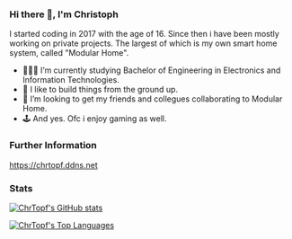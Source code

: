 ### Hi there 👋, I'm Christoph

I started coding in 2017 with the age of 16. Since then i have been mostly working on private projects. The largest of which is my own smart home system, called "Modular Home".

- 👨🏻‍🎓 I’m currently studying Bachelor of Engineering in Electronics and Information Technologies.
- 🧰 I like to build things from the ground up.
- 👯 I’m looking to get my friends and collegues collaborating to Modular Home.
- 🕹️ And yes. Ofc i enjoy gaming as well.

### Further Information

https://chrtopf.ddns.net

### Stats

<a href="http://www.github.com/ChrTopf"><img src="https://github-readme-stats.vercel.app/api?username=ChrTopf&show_icons=true&hide=stars,contribs&count_private=true&title_color=ff5429&text_color=ffffff&icon_color=ff5429&bg_color=1c1917&hide_border=true&show_icons=true" alt="ChrTopf's GitHub stats" /></a>

<a href="https://github.com/ChrTopf" align="left"><img src="https://github-readme-stats.vercel.app/api/top-langs/?username=ChrTopf&langs_count=10&title_color=ff5429&text_color=ffffff&icon_color=ff5429&bg_color=1c1917&hide_border=true&locale=en&custom_title=Top%20%Languages" alt="ChrTopf's Top Languages" /></a>
